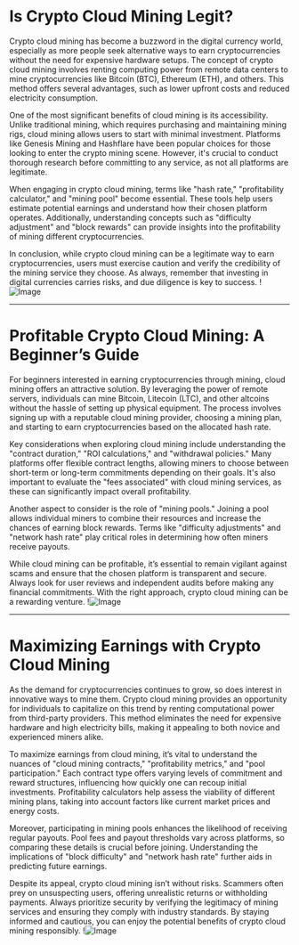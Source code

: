 # Is Crypto Cloud Mining Legit?

Crypto cloud mining has become a buzzword in the digital currency world, especially as more people seek alternative ways to earn cryptocurrencies without the need for expensive hardware setups. The concept of crypto cloud mining involves renting computing power from remote data centers to mine cryptocurrencies like Bitcoin (BTC), Ethereum (ETH), and others. This method offers several advantages, such as lower upfront costs and reduced electricity consumption.

One of the most significant benefits of cloud mining is its accessibility. Unlike traditional mining, which requires purchasing and maintaining mining rigs, cloud mining allows users to start with minimal investment. Platforms like Genesis Mining and Hashflare have been popular choices for those looking to enter the crypto mining scene. However, it's crucial to conduct thorough research before committing to any service, as not all platforms are legitimate.

When engaging in crypto cloud mining, terms like "hash rate," "profitability calculator," and "mining pool" become essential. These tools help users estimate potential earnings and understand how their chosen platform operates. Additionally, understanding concepts such as "difficulty adjustment" and "block rewards" can provide insights into the profitability of mining different cryptocurrencies.

In conclusion, while crypto cloud mining can be a legitimate way to earn cryptocurrencies, users must exercise caution and verify the credibility of the mining service they choose. As always, remember that investing in digital currencies carries risks, and due diligence is key to success. !![Image](https://github.com/user-attachments/assets/3be06921-4469-491d-bd37-5f14c53422b7)

---

# Profitable Crypto Cloud Mining: A Beginner’s Guide

For beginners interested in earning cryptocurrencies through mining, cloud mining offers an attractive solution. By leveraging the power of remote servers, individuals can mine Bitcoin, Litecoin (LTC), and other altcoins without the hassle of setting up physical equipment. The process involves signing up with a reputable cloud mining provider, choosing a mining plan, and starting to earn cryptocurrencies based on the allocated hash rate.

Key considerations when exploring cloud mining include understanding the "contract duration," "ROI calculations," and "withdrawal policies." Many platforms offer flexible contract lengths, allowing miners to choose between short-term or long-term commitments depending on their goals. It's also important to evaluate the "fees associated" with cloud mining services, as these can significantly impact overall profitability.

Another aspect to consider is the role of "mining pools." Joining a pool allows individual miners to combine their resources and increase the chances of earning block rewards. Terms like "difficulty adjustments" and "network hash rate" play critical roles in determining how often miners receive payouts.

While cloud mining can be profitable, it’s essential to remain vigilant against scams and ensure that the chosen platform is transparent and secure. Always look for user reviews and independent audits before making any financial commitments. With the right approach, crypto cloud mining can be a rewarding venture. !![Image](https://github.com/user-attachments/assets/3be06921-4469-491d-bd37-5f14c53422b7)

---

# Maximizing Earnings with Crypto Cloud Mining

As the demand for cryptocurrencies continues to grow, so does interest in innovative ways to mine them. Crypto cloud mining provides an opportunity for individuals to capitalize on this trend by renting computational power from third-party providers. This method eliminates the need for expensive hardware and high electricity bills, making it appealing to both novice and experienced miners alike.

To maximize earnings from cloud mining, it’s vital to understand the nuances of "cloud mining contracts," "profitability metrics," and "pool participation." Each contract type offers varying levels of commitment and reward structures, influencing how quickly one can recoup initial investments. Profitability calculators help assess the viability of different mining plans, taking into account factors like current market prices and energy costs.

Moreover, participating in mining pools enhances the likelihood of receiving regular payouts. Pool fees and payout thresholds vary across platforms, so comparing these details is crucial before joining. Understanding the implications of "block difficulty" and "network hash rate" further aids in predicting future earnings.

Despite its appeal, crypto cloud mining isn’t without risks. Scammers often prey on unsuspecting users, offering unrealistic returns or withholding payments. Always prioritize security by verifying the legitimacy of mining services and ensuring they comply with industry standards. By staying informed and cautious, you can enjoy the potential benefits of crypto cloud mining responsibly. !![Image](https://github.com/user-attachments/assets/3be06921-4469-491d-bd37-5f14c53422b7)